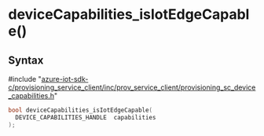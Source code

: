 # deviceCapabilities_isIotEdgeCapable()

## Syntax

\#include "[azure-iot-sdk-c/provisioning_service_client/inc/prov_service_client/provisioning_sc_device_capabilities.h](../iot-c-ref-provisioning-sc-device-capabilities-h.md)"  
```C
bool deviceCapabilities_isIotEdgeCapable(
  DEVICE_CAPABILITIES_HANDLE  capabilities
);
```

